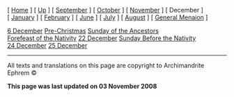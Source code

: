 \[ [Home](index.md) \] \[ [Up](menaion.md) \] \[ [September](sep-int.md) \] \[ [October](oct-int.md) \] \[ [November](nov-int.md) \] \[ December \] \[ [January](jan-int.md) \] \[ [February](february.md) \] \[ [June](Menaion-June.md) \] \[ [July](july1.md) \] \[ [August](aug.md) \] \[ [General Menaion](general.md) \]

[6 December](6_december.md)
[Pre-Christmas](pre-christmas.md)
[Sunday of the Ancestors](sunday_of_the_ancestors.md)
[Forefeast of the Nativity](forefeas.md)
[22 December](22dec.md)
[Sunday Before the Nativity](sunbefnat.md)
[24 December](24dec.md)
[25 December](25dec.md)

------------------------------------------------------------------------

All texts and translations on this page are copyright to
Archimandrite Ephrem ©

**This page was last updated on 03 November 2008**

